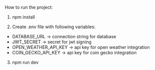 How to run the project:

1. npm install

2. Create .env file with following variables:
- DATABASE_URL -> connection string for database
- JWT_SECRET -> secret for jwt signing
- OPEN_WEATHER_API_KEY -> api key for open weather integration
- COIN_GECKO_API_KEY -> api key for coin gecko integration

3. npm run dev
